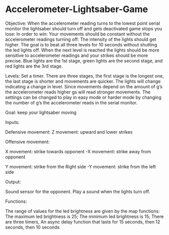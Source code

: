 # Accelerometer-Lightsaber-Game
Objective: When the accelerometer reading turns to the lowest point serial monitor the lightsaber should turn off and gets deactivated game stops you lose: 
In order to win: Your movements should be constant without the accelerometer readings turning off: The intensity of the lights should get higher. The goal is to beat all three levels for 10 seconds without shutting the led lights off. When the next level is reached the lights should be more sensitive to accelerometer readings and your strikes should be more precise. Blue lights are the 1st stage, green lights are the second stage, and red lights are the 3rd stage. 

Levels: Set a timer. There are three stages, the first stage is the longest one, the last stage is shorter and movements are quicker. The lights will change indicating a change in level. Since movements depend on the amount of g’s the accelerometer reads higher gs will read stronger movements. The settings can be changed to play in easy mode or harder mode by changing the number of g’s the accelerometer reads in the serial monitor. 

Goal: keep your lightsaber moving 

Inputs: 

Defensive movement:
Z movement: upward and lower strikes

Offensive movement:

X movement: strike towards opponent
-X movement: strike away from opponent

Y movement: strike from the Right side 
-Y movement: strike from the left side

Output:

Sound sensor for the opponent. 
Play a sound when the lights turn off. 

Functions:

The range of values for the led brightness are given by the map functions:
The maximum led brightness is 25;
The minimum led brightness is 15; 
There are three timers,
An async delay function that lasts for 15 seconds, then 12 seconds, then 10 seconds
